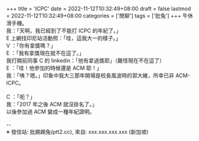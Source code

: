 +++
title = 'ICPC'
date = 2022-11-12T10:32:49+08:00
draft = false
lastmod = 2022-11-12T10:32:49+08:00
categories = ['閒聊']
tags = ['批兔']
+++
午休滑手機。<br>
我：「天啊，我已經到了不能打 ICPC 的年紀了。」<br>
E 上網找印尼站活動照：「哇，這我大一的樣子。」<br>
V ：「你有拿獎嗎？」<br>
E ：「我有拿獎現在就不在這了。」<br>
我打開前同事 C 的 linkedin：「他有拿過獎耶」（難怪現在不在這了）<br>
E ：「哇！他參加的時候還是 ACM 耶！」<br>
我：「咦？嗯。」印象中我大三那年開場是校長風波時的郭大維，所幸已非 ACM-ICPC。<br>
<br>
C ：「呃？」<br>
我：「2017 年之後 ACM 就沒掛名了。」<br>
以後參加過 ACM 變成一種年紀證明。<br>
<br>
--<br>
※ 發信站: 批踢踢兔(ptt2.cc), 來自: xxx.xxx.xxx.xxx (新加坡)<br>

